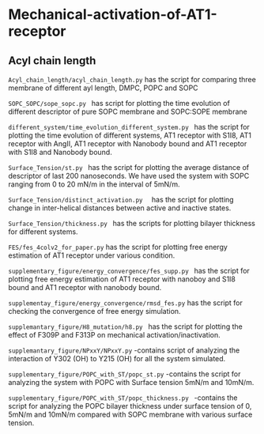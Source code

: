 # Mechanical-activation-of-AT1-receptor
## Acyl chain length
``` Acyl_chain_length/acyl_chain_length.py ```  has the script for comparing three  membrane of different ayl length, DMPC, POPC and SOPC <br> 

```SOPC_SOPC/sope_sopc.py ```  has script for plotting the time evolution of different descriptor of pure SOPC membrane and SOPC:SOPE membrane <br> 


```different_system/time_evolution_different_system.py ``` has the script for plotting the time evolution of different systems, AT1 receptor with S1I8, AT1 receptor with AngII, AT1 receptor with Nanobody bound and AT1 receptor with S1I8 and Nanobody bound. <br> 


```Surface_Tension/st.py ``` has the script for plotting the average distance of descriptor of last 200 nanoseconds. We have used the system with SOPC ranging from 0 to 20 mN/m in the interval of 5mN/m. <br>


```Surface_Tension/distinct_activation.py  ``` has the script for plotting change in inter-helical distances between active and inactive states. <br> 


```Surface_Tension/thickness.py ``` has the scripts for plotting bilayer thickness for different systems. <br> 


``` FES/fes_4colv2_for_paper.py ``` has the script for plotting free energy estimation of AT1 receptor under various condition. <br> 


```supplementary_figure/energy_convergence/fes_supp.py ``` has the script for plotting free energy estimation of AT1 receptor with nanoboy and S1I8 bound and AT1 receptor with nanobody bound. <br> 


```supplementay_figure/energy_convergence/rmsd_fes.py``` has the script for checking the convergence of free energy simulation.<br> 


```supplemantary_figure/H8_mutation/h8.py ``` has the script for plotting the effect of F309P and F313P on mechanical activation/inactivation. <br> 


```supplemantary_figure/NPxxY/NPxxY.py``` -contains script of analyzing the interaction of Y302 (OH) to Y215 (OH) for all the system simulated. <br> 


```supplementary_figure/POPC_with_ST/popc_st.py``` -contains the script for analyzing the system with POPC with Surface tension 5mN/m and 10mN/m. <br> 


```supplementary_figure/POPC_with_ST/popc_thickness.py ``` -contains the script for analyzing the POPC bilayer thickness under surface tension of 0, 5mN/m and 10mN/m compared with SOPC membrane with various surface tension. <br> 

